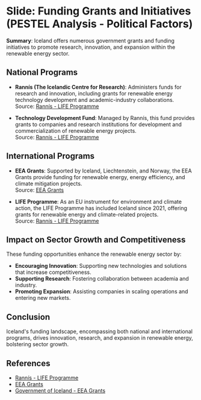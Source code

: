 
# Slide: Funding Grants and Initiatives (PESTEL Analysis - Political Factors)

**Summary**: Iceland offers numerous government grants and funding initiatives to promote research, innovation, and expansion within the renewable energy sector.

## National Programs
- **Rannís (The Icelandic Centre for Research)**: Administers funds for research and innovation, including grants for renewable energy technology development and academic-industry collaborations.  
Source: [Rannís - LIFE Programme](https://en.rannis.is/funding/research/life)

- **Technology Development Fund**: Managed by Rannís, this fund provides grants to companies and research institutions for development and commercialization of renewable energy projects.  
Source: [Rannís - LIFE Programme](https://en.rannis.is/funding/research/life)

## International Programs
- **EEA Grants**: Supported by Iceland, Liechtenstein, and Norway, the EEA Grants provide funding for renewable energy, energy efficiency, and climate mitigation projects.  
Source: [EEA Grants](https://eeagrants.org/)

- **LIFE Programme**: As an EU instrument for environment and climate action, the LIFE Programme has included Iceland since 2021, offering grants for renewable energy and climate-related projects.  
Source: [Rannís - LIFE Programme](https://en.rannis.is/funding/research/life)

## Impact on Sector Growth and Competitiveness
These funding opportunities enhance the renewable energy sector by:
- **Encouraging Innovation**: Supporting new technologies and solutions that increase competitiveness.
- **Supporting Research**: Fostering collaboration between academia and industry.
- **Promoting Expansion**: Assisting companies in scaling operations and entering new markets.

## Conclusion
Iceland's funding landscape, encompassing both national and international programs, drives innovation, research, and expansion in renewable energy, bolstering sector growth.

## References
- [Rannís - LIFE Programme](https://en.rannis.is/funding/research/life)
- [EEA Grants](https://eeagrants.org/)
- [Government of Iceland - EEA Grants](https://www.government.is/topics/foreign-affairs/iceland-in-europe/eea-grants/)
